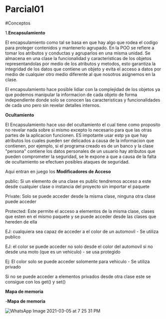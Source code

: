# Parcial01


#Conceptos

1.**Encapsulamiento**

El encapsulamiento como tal se basa en que hay algo que rodea el codigo para proteger contenidos y mantenerlo agrupado. En la POO se refiere a tomar los atributos y conductas y agruparlos en una misma unidad. Se almacena en una clase la funcionalidad y caracteristicas de los objetos representandolas por medio de los atributos y metodos, esto garantiza la integridad de los datos que contiene un objeto y evita el acceso a datos por medio de cualquier otro medio diferente al que nosotros asignemos en la clase. 

El encapsulamiento hace posible lidiar con la complejidad de los objetos ya que podemos manipular la informacion de cada objeto de forma independiente donde solo se conocen las caracteristicas y funcionalidades de cada uno pero sin revelar detalles internos. 


**Ocultamiento**

El Encapsulamiento hace uso del ocultamiento el cual tiene como proposito no revelar nada sobre si mismo excepto lo necesario para que las otras partes de la aplicacion funcionen. ES impotante usar estp ya que hay atributos los cuales pueden ser delicados a causa de la informacion que contienen, por ejemplo, si el programa creado es de un banco y la clase "persona" contiene los datos personales de un usuario hay atributos que pueden comprometer la seguridad, se le expone a que a causa de la falta de ocultamiento se efectuen posibles ataques de seguridad. 

Aqui entran en juego los **Modificadores de Acceso**


public: Si un elemento de una clase es public tendremos acceso a este desde cualquier clase o instancia del proyecto sin importar el paquete

Private: Solo se puede acceder desde la misma clase, ninguna otra clase puede acceder

Protected: Este permite el acceso a elementos de la misma clase, clases que esten en el mismo paquete y se puede acceder desde las clases que hereden de ella



EJ: cualquiera sea capaz de acceder a el color de un automovil - Se utiliza publico

EJ:  el color se puede acceder no solo desde el color del automovil si no desde una moto (que es un vehiculo) - se usa protegido

Ej: El color solo se puede acceder solomente para vehiculo - Se utiliza privado


Si no se puede acceder a elementos privados desde otra clase este se consigue con los get() y set()


**Mapa de memoria**

-**Mapa de memoria**

![WhatsApp Image 2021-03-05 at 7 25 31 PM](https://user-images.githubusercontent.com/78616272/110188243-13532480-7de9-11eb-86df-614a3972df8e.jpeg)

